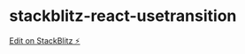 # stackblitz-react-usetransition

[Edit on StackBlitz ⚡️](https://stackblitz.com/edit/react-ts-ramfyq)